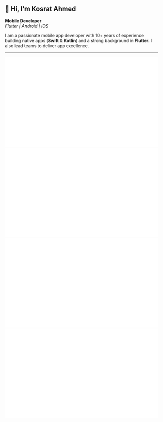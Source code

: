 ## 👋 Hi, I’m Kosrat Ahmed

**Mobile Developer**  
*Flutter | Android | iOS*

I am a passionate mobile app developer with 10+ years of experience building native apps (**Swift** & **Kotlin**) and a strong background in **Flutter**. I also lead teams to deliver app excellence.

---

![](https://raw.githubusercontent.com/kosratdev/github-stats/master/generated/overview.svg#gh-dark-mode-only)
![](https://raw.githubusercontent.com/kosratdev/github-stats/master/generated/overview.svg#gh-light-mode-only)
![](https://raw.githubusercontent.com/kosratdev/github-stats/master/generated/languages.svg#gh-dark-mode-only)
![](https://raw.githubusercontent.com/kosratdev/github-stats/master/generated/languages.svg#gh-light-mode-only)
<!--
**kosratdev/kosratdev** is a ✨ _special_ ✨ repository because its `README.md` (this file) appears on your GitHub profile.

Here are some ideas to get you started:

- 🔭 I’m currently working on ...
- 🌱 I’m currently learning ...
- 👯 I’m looking to collaborate on ...
- 🤔 I’m looking for help with ...
- 💬 Ask me about ...
- 📫 How to reach me: ...
- 😄 Pronouns: ...
- ⚡ Fun fact: ...
-->
